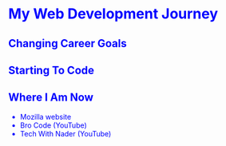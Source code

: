 <!DOCTYPE html>
<html lang="en">
  <head>
    <meta charset="UTF-8">
    <title>About me</title>
    <style>
      body {
        color: blue;
      }
    </style>
  </head>
  <body>
    <h1>My Web Development Journey</h1>
    <h2>Changing Career Goals</h2>
    <p></p>
    <h2>Starting To Code</h2>
    <p></p>
    <h2>Where I Am Now</h2>
    <p></p>
    <ul>
      <li>Mozilla website</li>
      <li>Bro Code (YouTube)</li>
      <li>Tech With Nader (YouTube)</li>
    </ul>
  </body>
</html>

